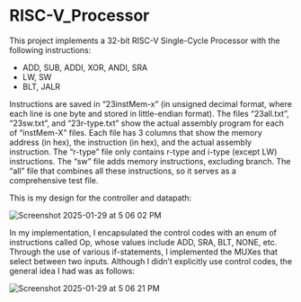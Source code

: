 # RISC-V_Processor
This project implements a 32-bit RISC-V Single-Cycle Processor with the following instructions:
* ADD, SUB, ADDI, XOR, ANDI, SRA
* LW, SW
* BLT, JALR

Instructions are saved in “23instMem-x” (in unsigned decimal format, where each line is one byte and stored in little-endian format). The files “23all.txt”, “23sw.txt”, and “23r-type.txt” show the actual assembly program for each of “instMem-X” files. Each file has 3 columns that show the memory address (in hex), the instruction (in hex), and the actual assembly instruction. The “r-type” file only contains r-type and i-type (except LW) instructions. The “sw” file adds memory instructions, excluding branch. The “all” file that combines all these instructions, so it serves as a comprehensive test file.

This is my design for the controller and datapath:

![Screenshot 2025-01-29 at 5 06 02 PM](https://github.com/user-attachments/assets/8a62d60b-77f0-4da7-a6a4-aa837e8e5e2c)


In my implementation, I encapsulated the control codes with an enum of instructions called Op, whose values include ADD, SRA, BLT, NONE, etc. Through the use of various if-statements, I implemented the MUXes that select between two inputs. Although I didn’t explicitly use control codes, the general idea I had was as follows:

![Screenshot 2025-01-29 at 5 06 21 PM](https://github.com/user-attachments/assets/739227e3-ba8f-46cb-87cf-287040498de5)
